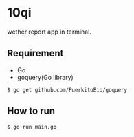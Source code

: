 # 10qi
wether report app in terminal.

## Requirement

* Go
* goquery(Go library)
```
$ go get github.com/PuerkitoBio/goquery
```

## How to run
```
$ go run main.go
```

